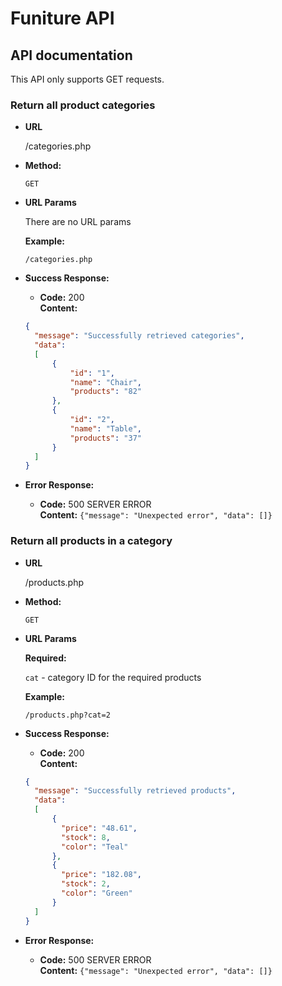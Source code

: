 # Funiture API

## API documentation

This API only supports GET requests.

### Return all product categories

* **URL**

  /categories.php

* **Method:**

  `GET`

* **URL Params**

   There are no URL params

  **Example:**

  `/categories.php`

* **Success Response:**

    * **Code:** 200 <br />
      **Content:** <br />

  ```json
  {
    "message": "Successfully retrieved categories",
    "data":
    [
        {
            "id": "1",
            "name": "Chair",
            "products": "82"
        },
        {
            "id": "2",
            "name": "Table",
            "products": "37"
        }
    ]
  }
  ```

* **Error Response:**

    * **Code:** 500 SERVER ERROR <br />
      **Content:** `{"message": "Unexpected error", "data": []}`

### Return all products in a category

* **URL**

  /products.php

* **Method:**

  `GET`

* **URL Params**

   **Required:**
   
   `cat` - category ID for the required products

  **Example:**

  `/products.php?cat=2`

* **Success Response:**

    * **Code:** 200 <br />
      **Content:** <br />

  ```json
  {
    "message": "Successfully retrieved products",
    "data":
    [
        {
          "price": "48.61",
          "stock": 8,
          "color": "Teal"
        },
        {
          "price": "182.08",
          "stock": 2,
          "color": "Green"
        }
    ]
  }
  ```

* **Error Response:**

    * **Code:** 500 SERVER ERROR <br />
      **Content:** `{"message": "Unexpected error", "data": []}`
